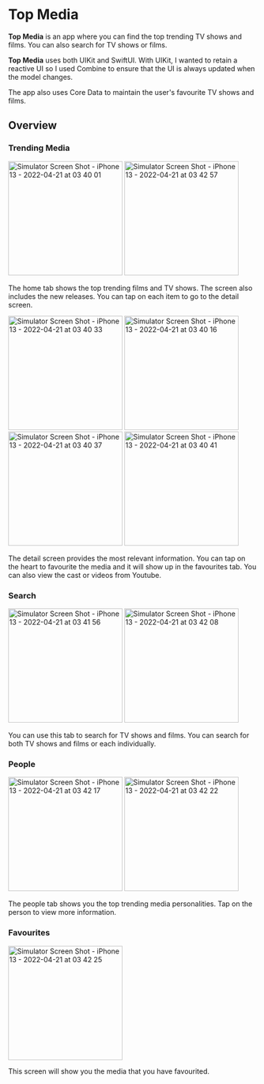 #  Top Media

**Top Media** is an app where you can find the top trending TV shows and films. You can also search for TV shows or films.

**Top Media** uses both UIKit and SwiftUI. With UIKit, I wanted to retain a reactive UI so I used Combine to ensure that the UI is always updated when the model changes.

The app also uses Core Data to maintain the user's favourite TV shows and films.

## Overview

### Trending Media

<img width="231" alt="Simulator Screen Shot - iPhone 13 - 2022-04-21 at 03 40 01" src="https://user-images.githubusercontent.com/5818573/164361307-9a1ecb52-8d03-488d-974c-4f451a5e3715.png"> <img width="231" alt="Simulator Screen Shot - iPhone 13 - 2022-04-21 at 03 42 57" src="https://user-images.githubusercontent.com/5818573/164361301-a58bc72c-e66f-4953-8dca-56b4a1322fa4.png">

The home tab shows the top trending films and TV shows. The screen also includes the new releases. You can tap on each item to go to the detail screen.

<img width="231" alt="Simulator Screen Shot - iPhone 13 - 2022-04-21 at 03 40 33" src="https://user-images.githubusercontent.com/5818573/164361434-a7b51114-b96c-4f19-a6c7-88e61bf5f0e9.png"> <img width="231" alt="Simulator Screen Shot - iPhone 13 - 2022-04-21 at 03 40 16" src="https://user-images.githubusercontent.com/5818573/164361539-cbcdbb3d-80d1-479c-80a1-c88fec2db756.png"> <img width="231" alt="Simulator Screen Shot - iPhone 13 - 2022-04-21 at 03 40 37" src="https://user-images.githubusercontent.com/5818573/164361443-21b7a935-7114-43d5-8796-e763775a59ef.png"> <img width="231" alt="Simulator Screen Shot - iPhone 13 - 2022-04-21 at 03 40 41" src="https://user-images.githubusercontent.com/5818573/164361446-f5c1193e-35df-4f70-b3af-1251aedff717.png">

The detail screen provides the most relevant information. You can tap on the heart to favourite the media and it will show up in the favourites tab. You can also view the cast or videos from Youtube.

### Search

<img width="231" alt="Simulator Screen Shot - iPhone 13 - 2022-04-21 at 03 41 56" src="https://user-images.githubusercontent.com/5818573/164361693-e736c63f-a0d2-4dc8-ac9b-8a1a3542168a.png"> <img width="231" alt="Simulator Screen Shot - iPhone 13 - 2022-04-21 at 03 42 08" src="https://user-images.githubusercontent.com/5818573/164361703-ee3cc166-0bab-4990-9c43-d856d7bb9af2.png">

You can use this tab to search for TV shows and films. You can search for both TV shows and films or each individually.

### People

<img width="231" alt="Simulator Screen Shot - iPhone 13 - 2022-04-21 at 03 42 17" src="https://user-images.githubusercontent.com/5818573/164361716-7f2bfa6b-bbd6-4f5a-8eec-92f1e72fd115.png"> <img width="231" alt="Simulator Screen Shot - iPhone 13 - 2022-04-21 at 03 42 22" src="https://user-images.githubusercontent.com/5818573/164361732-4077e263-c297-4a88-923d-6b2e86d78d2b.png">

The people tab shows you the top trending media personalities. Tap on the person to view more information.

### Favourites

<img width="231" alt="Simulator Screen Shot - iPhone 13 - 2022-04-21 at 03 42 25" src="https://user-images.githubusercontent.com/5818573/164361743-bbe65e93-707b-4a2d-ad65-0802861704e4.png">

This screen will show you the media that you have favourited.



